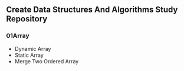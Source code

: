 ## Create Data Structures And Algorithms Study Repository
### 01Array
- Dynamic Array
- Static Array
- Merge Two Ordered Array
